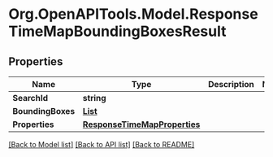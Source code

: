 # Org.OpenAPITools.Model.ResponseTimeMapBoundingBoxesResult

## Properties

Name | Type | Description | Notes
------------ | ------------- | ------------- | -------------
**SearchId** | **string** |  | 
**BoundingBoxes** | [**List<ResponseBoundingBox>**](ResponseBoundingBox.md) |  | 
**Properties** | [**ResponseTimeMapProperties**](ResponseTimeMapProperties.md) |  | 

[[Back to Model list]](../README.md#documentation-for-models) [[Back to API list]](../README.md#documentation-for-api-endpoints) [[Back to README]](../README.md)

